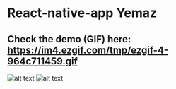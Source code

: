 # React-native-app Yemaz

## Check the demo (GIF) here: https://im4.ezgif.com/tmp/ezgif-4-964c711459.gif

![alt text](https://image.ibb.co/mUPV6J/yemaz1.jpg)
![alt text](https://mir-s3-cdn-cf.behance.net/project_modules/2800/84f6e362796007.5a9c3d1dcbe6d.jpg)
